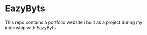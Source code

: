 # EazyByts
This repo contains a portfolio website i built as a project during my internship with EazyByts
